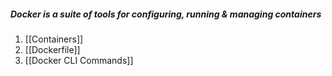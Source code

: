 ##### Docker is a suite of tools for configuring, running & managing containers 

1. [[Containers]]
2. [[Dockerfile]]
3. [[Docker CLI Commands]]